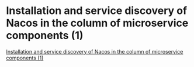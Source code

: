 # Installation and service discovery of Nacos in the column of microservice components (1)
[Installation and service discovery of Nacos in the column of microservice components (1)](https://aiwithcloud.com/2022/09/15/installation_and_service_discovery_of_nacos_in_the_column_of_microservice_components_1/)